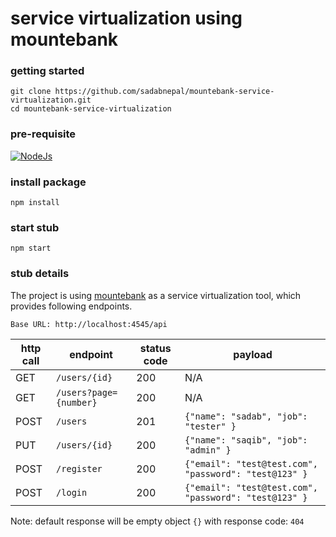# service virtualization using mountebank

### getting started
```
git clone https://github.com/sadabnepal/mountebank-service-virtualization.git
cd mountebank-service-virtualization
```

### pre-requisite
[![NodeJs](https://img.shields.io/badge/-NodeJS-%23339933?logo=npm)](https://nodejs.org/en/download/)

### install package
```
npm install
```

### start stub
```
npm start
```

### stub details
The project is using [mountebank](http://www.mbtest.org) as a service virtualization tool, which provides following endpoints.
```
Base URL: http://localhost:4545/api 
```

| http call   | endpoint               | status code | payload   |
|-------------|------------------------|-------------|-----------|
| GET         | `/users/{id}`          | 200         | N/A       |
| GET         | `/users?page={number}` | 200         | N/A       |
| POST        | `/users`               | 201         | `{"name": "sadab", "job": "tester" }`|
| PUT         | `/users/{id}`          | 200         | `{"name": "saqib", "job": "admin" }` |
| POST        | `/register`            | 200         | `{"email": "test@test.com", "password": "test@123" }` |
| POST        | `/login`               | 200         | `{"email": "test@test.com", "password": "test@123" }` |

Note: default response will be empty object `{}` with response code: `404`